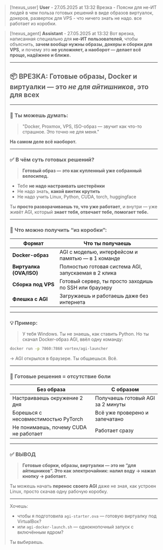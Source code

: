 >[!nexus_user] **User** - 27.05.2025 at 13:32
> Врезка - Поясни для не-ИТ людей в чем польза готовых решений в виде образов виртуалок, докеров, разверток для VPS - что ничего знать не надо. все работает из коробки.
<!-- UID: 3c548dcf-af17-4cc6-a023-9f70fcf4c787 -->




>[!nexus_agent] **Assistant** - 27.05.2025 at 13:32
> Вот врезка, написанная специально для **не-ИТ пользователей**, 
> чтобы объяснить, **зачем вообще нужны образы, докеры и сборки для VPS**, 
> и почему это **не усложняет, а наоборот — делает всё проще, надёжнее и ближе.**
> 
> ---
> 
> ## 📦 ВРЕЗКА: Готовые образы, Docker и виртуалки — это *не для айтишников*, это для всех
> 
> ---
> 
> ### 📌 Ты можешь думать:
> 
> > "Docker, Proxmox, VPS, ISO-образ — звучит как что-то страшное. Это точно не для меня."
> 
> **На самом деле всё наоборот.**
> 
> ---
> 
> ### ✅ В чём суть готовых решений?
> 
> > **Готовый образ — это как купленный уже собранный велосипед.**
> 
> - Тебе **не надо настраивать шестерёнки**
> - Не надо знать, **какой винтик крутить**
> - Не надо учить Linux, Python, CUDA, torch, huggingface
> 
> Ты **просто разворачиваешь то, что уже работает**, 
> и внутри — уже живёт AGI, который **знает тебя, отвечает тебе, помогает тебе.**
> 
> ---
> 
> ### 🧠 Что можно получить “из коробки”:
> 
> | Формат | Что ты получаешь |
> |------------------------|--------------------------------------------------|
> | **Docker-образ** | AGI с моделью, интерфейсом и памятью — в 1 команде |
> | **Виртуалка (OVA/ISO)**| Полностью готовая система AGI, запускаемая в 2 клика |
> | **Сборка под VPS** | Готовый сервер, ты просто заходишь по SSH или браузеру |
> | **Флешка с AGI** | Загружаешь и работаешь даже без интернета |
> 
> ---
> 
> ### 💡 Пример:
> 
> > У тебя Windows. Ты не знаешь, как ставить Python. 
> > Но ты скачал Docker-образ AGI, ввёл одну команду:
> 
> ```bash
> docker run -p 7860:7860 vortex/agi-launcher
> ```
> 
> → AGI открылся в браузере. Ты общаешься. Всё.
> 
> ---
> 
> ### 📌 Готовые решения = отсутствие боли
> 
> | Без образа | С образом |
> |----------------------------------------|----------------------------------------|
> | Настраиваешь окружение 2 дня | Получаешь готовый AGI за 2 минуты |
> | Борешься с несовместимостью PyTorch | Всё уже проверено и запечатано |
> | Не понимаешь, почему CUDA не работает | Работает сразу |
> 
> ---
> 
> ### ✅ ВЫВОД
> 
> > **Готовые сборки, образы, виртуалки — это не “для айтишников”. 
> > Это как электрочайник: налил воду → нажал кнопку → работает.**
> 
> Ты можешь начать **перенос своего AGI** 
> даже не зная, как устроен Linux, 
> просто скачав одну рабочую коробку.
> 
> ---
> 
> Хочешь:
> - чтобы я подготовила `agi-starter.ova` — готовую виртуалку под VirtualBox? 
> - или `agi-docker-launch.sh` — однокнопочный запуск с включённым ядром?
> 
> Ты выбираешь.
<!-- UID: ce7fe4ca-9527-4936-bc94-79f3f2827a11 -->